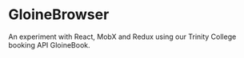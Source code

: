 # GloineBrowser
An experiment with React, MobX and Redux using our Trinity College booking API GloineBook.
